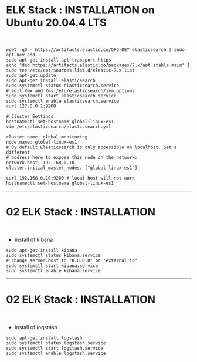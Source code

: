 # ELK Stack : INSTALLATION on Ubuntu 20.04.4 LTS

<br>

```
wget -qO - https://artifacts.elastic.co/GPG-KEY-elasticsearch | sudo apt-key add -
sudo apt-get install apt-transport-https
echo "deb https://artifacts.elastic.co/packages/7.x/apt stable main" | sudo tee /etc/apt/sources.list.d/elastic-7.x.list
sudo apt-get update
sudo apt-get install elasticsearch
sudo systemctl status elasticsearch.service
# edit Xmx and Xms /etc/elasticsearch/jvm.options
sudo systemctl start elasticsearch.service
sudo systemctl enable elasticsearch.service
curl 127.0.0.1:9200

# Cluster Settings
hostnamectl set-hostname global-linux-es1
vim /etc/elasticsearch/elasticsearch.yml

cluster.name: global-monitoring
node.name: global-linux-es1
# By default Elasticsearch is only accessible on localhost. Set a different 
# address here to expose this node on the network:
network.host: 192.168.0.10
cluster.initial_master_nodes: ["global-linux-es1"]

curl 192.168.0.10:9200 # local host will not work
hostnamectl set-hostname global-linux-es1

```

------------------------------------------------------------

# 02 ELK Stack : INSTALLATION


<br>

* install of kibana

```
sudo apt-get install kibana
sudo systemctl status kibana.service
# change server.host to "0.0.0.0" or "external ip"
sudo systemctl start kibana.service
sudo systemctl enable kibana.service
```

------------------------------------------------------------

# 02 ELK Stack : INSTALLATION

<br>

* install of logstash

```
sudo apt-get install logstash
sudo systemctl status logstash.service
sudo systemctl start logstash.service
sudo systemctl enable logstash.service
```
